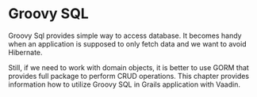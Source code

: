 # Groovy SQL

Groovy Sql provides simple way to access database. It becomes handy when an application is supposed to only fetch data and we want to avoid Hibernate.

Still, if we need to work with domain objects, it is better to use GORM that provides full package to perform CRUD operations. This chapter provides information how to utilize Groovy SQL in Grails application with Vaadin.
